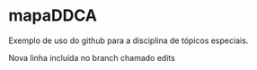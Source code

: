 # mapaDDCA
Exemplo de uso do github para a disciplina de tópicos especiais.

Nova linha incluída no branch chamado edits
